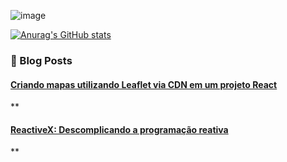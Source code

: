 ![image](https://user-images.githubusercontent.com/5853658/127419006-1f78ac6e-06b0-4ffe-89cc-0c9ddd33387b.png)



[![Anurag's GitHub stats](https://github-readme-stats.vercel.app/api?username=NitramTasu&count_private=true&show_icons=true&bg_color=000000&text_color=1ee300&icon_color=54ab54&title_color=cccfcc)](https://github.com/anuraghazra/github-readme-stats)

### 📙 Blog Posts
<!--START_SECTION:feed-->
#### [Criando mapas utilizando Leaflet via CDN em um projeto React](https:&#x2F;&#x2F;inventordigital.wordpress.com&#x2F;2021&#x2F;08&#x2F;04&#x2F;criando-mapas-utilizando-leaflet-via-cdn-em-um-projeto-react&#x2F;) 
**
#### [ReactiveX: Descomplicando a programação reativa](https:&#x2F;&#x2F;inventordigital.wordpress.com&#x2F;2017&#x2F;02&#x2F;04&#x2F;reactivex-descomplicando-a-programacao-reativa&#x2F;) 
**
<!--END_SECTION:feed-->


<!--
**NitramTasu/NitramTasu** is a ✨ _special_ ✨ repository because its `README.md` (this file) appears on your GitHub profile.

Here are some ideas to get you started:

- 🔭 I’m currently working on ...
- 🌱 I’m currently learning ...
- 👯 I’m looking to collaborate on ...
- 🤔 I’m looking for help with ...
- 💬 Ask me about ...
- 📫 How to reach me: ...
- 😄 Pronouns: ...
- ⚡ Fun fact: ...
-->

